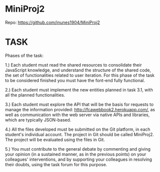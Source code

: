 # MiniProj2

Repo: https://github.com/inunes1904/MiniProj2

# TASK

Phases of the task:

1.) Each student must read the shared resources to consolidate their JavaScript knowledge, and understand the structure of the shared code, the set of functionalities related to user iteration. For this phase of the task to be considered finished you must have the font-end fully functional.

2.) Each student must implement the new entities planned in task 3.1, with all the planned functionalities.  

3.) Each student must explore the API that will be the basis for requests to manage the information provided: http://fcawebbook2.herokuapp.com/, as well as communication with the web server via native APIs and libraries, which are typically JSON-based.

4.) All the files developed must be submitted on the Git platform, in each student's individual account. The project in Git should be called MiniProj2. The project will be evaluated using the files in Git.

5.) You must contribute to the general debate by commenting and giving your opinion (in a sustained manner, as in the previous points) on your colleagues' interventions, and by supporting your colleagues in resolving their doubts, using the task forum for this purpose.
